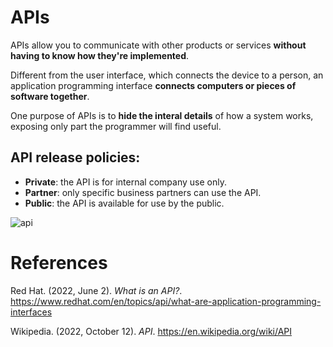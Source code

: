 # APIs

APIs allow you to communicate with other products or services **without having to know how they're implemented**. 

Different from the user interface, which connects the device to a person, an application programming interface **connects computers or pieces of software together**. 

One purpose of APIs is to **hide the interal details** of how a system works, exposing only part the programmer will find useful. 

## API release policies: 
- **Private**: the API is for internal company use only. 
- **Partner**: only specific business partners can use the API. 
- **Public**: the API is available for use by the public. 

![api](https://user-images.githubusercontent.com/109105989/197367683-b06894f3-8ebf-4896-a140-5db257b27250.png)

# References 
Red Hat. (2022, June 2). *What is an API?*. <https://www.redhat.com/en/topics/api/what-are-application-programming-interfaces> 

Wikipedia. (2022, October 12). *API*. <https://en.wikipedia.org/wiki/API>  
